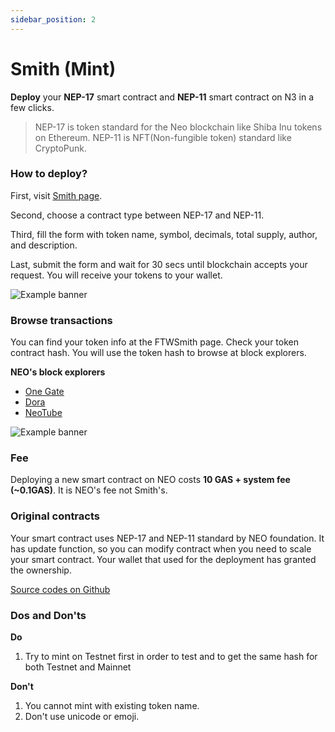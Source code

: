 ```yaml
---
sidebar_position: 2
---
```


# Smith (Mint)

**Deploy** your **NEP-17** smart contract and **NEP-11** smart contract on N3 in a few clicks.

> NEP-17 is token standard for the Neo blockchain like Shiba Inu tokens on Ethereum.
> NEP-11 is NFT(Non-fungible token) standard like CryptoPunk.


### How to deploy?

First, visit [Smith page](https://www.forthewin.network/#/smith).

Second, choose a contract type between NEP-17 and NEP-11.

Third, fill the form with token name, symbol, decimals, total supply, author, and description.

Last, submit the form and wait for 30 secs until blockchain accepts your request. You will receive your tokens to your wallet.

![Example banner](/img/smith/1.png)

### Browse transactions

You can find your token info at the FTWSmith page. Check your token contract hash. You will use the token hash to browse at block explorers.

**NEO's block explorers**
- [One Gate](https://explorer.onegate.space/homepage)
- [Dora](https://dora.coz.io/)
- [NeoTube](https://n3.neotube.io/home)

![Example banner](/img/smith/2.png)

### Fee

Deploying a new smart contract on NEO costs **10 GAS + system fee (~0.1GAS)**. It is NEO's fee not Smith's.

### Original contracts

Your smart contract uses NEP-17 and NEP-11 standard by NEO foundation. It has update function, so you can modify contract when you need to scale your smart contract. Your wallet that used for the deployment has granted the ownership.

[Source codes on Github](https://github.com/ForTheWinn/FTW-N3-Contracts/tree/main/contracts/FTWSmithNep17)

### Dos and Don'ts

**Do**
1. Try to mint on Testnet first in order to test and to get the same hash for both Testnet and Mainnet

**Don't**
1. You cannot mint with existing token name.
2. Don't use unicode or emoji.
